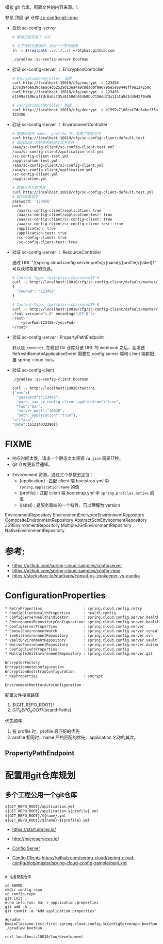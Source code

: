 模拟 git 仓库，配置文件的内容来源。\

参见 顶层 git 仓库 [sc-config-git-repo](https://github.com/btpka3/sc-config-git-repo)


- 启动 sc-config-server

    ```bash
    # 确保已经安装了 JCE
    
    # 为了代码方便演示，给出一个符号链接
    ln -s $(realpath ../../../) ~/btpka3.github.com
    
    ./gradlew :sc-config-server:bootRun
    ```

- 验证 sc-config-server ： EncryptionController

    ```bash
    # EncryptionController: 加密
    curl http://localhost:10010/cfg/encrypt -d 123456
    13763946e638caeacec62529d13ea4a9c8dad0f996795e5e88448ff9a124250c
    curl http://localhost:10010/cfg/encrypt -d 123456
    e1599a7106caf7dc6abcf35a8158db934b0bb7156dd73a11a1a9d1dd642f9a06
    
    # EncryptionController: 解密
    curl http://localhost:10010/cfg/decrypt -d e1599a7106caf7dc6abcf35a8158db934b0bb7156dd73a11a1a9d1dd642f9a06
    123456
    ```
    

- 验证 sc-config-server ： EnvironmentController

    ```bash
    # 查看给定的 name， profile 下，启用了哪些文件
    curl http://localhost:10010/cfg/sc-config-client/default,test
    # 返回JSON 内容指明启用了以下文件
    /aaa/sc-config-client/sc-config-client-test.yml
    /aaa/sc-config-client/application-test.yml
    /sc-config-client-test.yml
    /application-test.yml
    /aaa/sc-config-client/sc-config-client.yml
    /aaa/sc-config-client/application.yml
    /sc-config-client.yml
    /application.yml
    
    # 查看合并后的内容
    curl http://localhost:10010/cfg/sc-config-client-default,test.yml
    # 返回结果如下
    password: '123456'
    path:
      /aaa/sc-config-client/application: true
      /aaa/sc-config-client/application-test: true
      /aaa/sc-config-client/sc-config-client: true
      /aaa/sc-config-client/sc-config-client-test: true
      /application: true
      /application-test: true
      /sc-config-client: true
      /sc-config-client-test: true
    ```

- 验证 sc-config-server ： ResourceController

    通过 URL "/{spring.cloud.config.server.prefix}/{name}/{profile}/{label}/" 可以获取指定的资源。
    
    ```bash
    # Content-Type: text/plain;charset=UTF-8
    curl -v http://localhost:10010/cfg/sc-config-client/default/master/a.json    
    {
      "youPwd": "123456"
    }
    
    # Content-Type: text/plain;charset=UTF-8
    curl -v http://localhost:10010/cfg/sc-config-client/default/master/a.xml     
    <?xml version="1.0" encoding="UTF-8"?>
    <root>
        <yourPwd>123456</yourPwd>
    </root>
    ```

- 验证 sc-config-server : PropertyPathEndpoint 
    
    默认是 `/monitor`, 在收到 Git 仓库对该 URL 的 webhook 之后，会发送 RefreshRemoteApplicationEvent
    需要在 config server 端和 client 端都配置 spring-cloud-bus。

- 验证 sc-config-client

    ```bash
    ./gradlew :sc-config-client:bootRun
  
    curl -v http://localhost:10020/test/hi
    {"env":{
      "password":"123456",
      "path._aaa_sc-config-client_application":"true",
      "foo":"bar",
      "server.port":"10020",
      "path._application":"true"},
    "a":"aaa",
    "date":1512140322801}
    ```


# FIXME

- 响应时间太慢，请求一个静态文本资源 `/a.json` 需要17秒。
- git 仓库更新后通知。


* Environment 资源。通过三个参数去定位：
    * {application} : 匹配 client 端 bootstrap.yml 中 `spring.application.name` 的值
    * {profile} : 匹配 client 端 bootstrap.yml 中 `spring.profiles.active` 的值
    * {label} : 是服务器端的一个特性，可以理解为 version

EnvironmentRepository
    EnvironmentEncryptorEnvironmentRepository
    CompositeEnvironmentRepository
    AbstractScmEnvironmentRepository
        JGitEnvironmentRepository
            MultipleJGitEnvironmentRepository
    NativeEnvironmentRepository
    
# 参考: 

* https://github.com/spring-cloud-samples/configserver
* https://github.com/spring-cloud-samples/config-repo
* https://stackshare.io/stackups/consul-vs-zookeeper-vs-eureka

# ConfigurationProperties

```txt
* RetryProperties                   : spring.cloud.config.retry
* ConfigClientHealthProperties      : health.config
* ConfigServerHealthIndicator       : spring.cloud.config.server.health
* EnvironmentRepositoryConfiguration: spring.cloud.config.server.health.enabled
* ConfigServerProperties            : spring.cloud.config.server
* ConsulEnvironmentWatch            : spring.cloud.config.server.consul.watch
* SvnKitEnvironmentRepository       : spring.cloud.config.server.svn
* VaultEnvironmentRepository        : spring.cloud.config.server.vault
* NativeEnvironmentRepository       : spring.cloud.config.server.native
* ConfigClientProperties            : spring.cloud.config
* MultipleJGitEnvironmentRepository : spring.cloud.config.server.git

EncryptorFactory
EncryptionAutoConfiguration
EncryptionBootstrapConfiguration
* KeyProperties                     : encrypt

EnvironmentMonitorAutoConfiguration

```

 


配置文件搜索路径
1. ${GIT_REPO_ROOT}/
1. ${GIT_REPO_ROOT}/${searchPaths}


优先顺序
1. 有 profile 时，profile 最匹配的优先
1. profile 相同时，name 严格匹配的优先，application 名称的其次。



## PropertyPathEndpoint

# 配置用git仓库规划
## 多个工程公用一个git仓库

```txt
${GIT_REPO_ROOT}/application.yml
${GIT_REPO_ROOT}/application-${profile}.yml
${GIT_REPO_ROOT}/${name}.yml
${GIT_REPO_ROOT}/${name}-${profile}.yml
```




* https://start.spring.io/
* http://microservices.io/

* [Config Server](https://github.com/spring-cloud-samples/configserver)
* [Config Clients](https://github.com/spring-cloud-samples/customers-stores)
https://github.com/spring-cloud/spring-cloud-config/blob/master/spring-cloud-config-sample/pom.xml

```

# 准备配置仓库

cd $HOME
mkdir config-repo
cd config-repo
git init .
echo info.foo: bar > application.properties
git add -A .
git commit -m "Add application.properties"

#gradle -DmainClass=me.test.first.spring.cloud.config.ScConfigServerApp bootRun
./gradlew bootRun

curl localhost:10010/foo/development
```
 